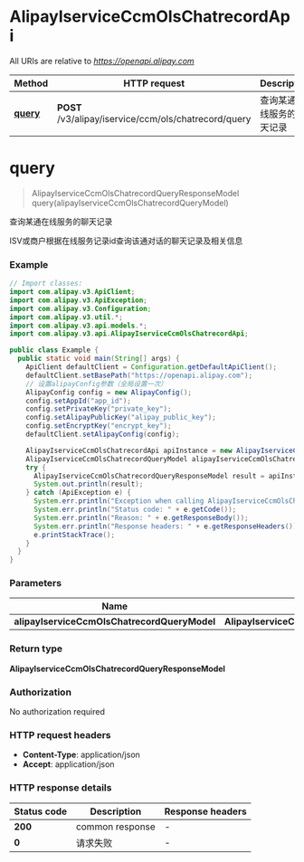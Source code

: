 # AlipayIserviceCcmOlsChatrecordApi

All URIs are relative to *https://openapi.alipay.com*

| Method | HTTP request | Description |
|------------- | ------------- | -------------|
| [**query**](AlipayIserviceCcmOlsChatrecordApi.md#query) | **POST** /v3/alipay/iservice/ccm/ols/chatrecord/query | 查询某通在线服务的聊天记录 |


<a name="query"></a>
# **query**
> AlipayIserviceCcmOlsChatrecordQueryResponseModel query(alipayIserviceCcmOlsChatrecordQueryModel)

查询某通在线服务的聊天记录

ISV或商户根据在线服务记录id查询该通对话的聊天记录及相关信息

### Example
```java
// Import classes:
import com.alipay.v3.ApiClient;
import com.alipay.v3.ApiException;
import com.alipay.v3.Configuration;
import com.alipay.v3.util.*;
import com.alipay.v3.api.models.*;
import com.alipay.v3.api.AlipayIserviceCcmOlsChatrecordApi;

public class Example {
  public static void main(String[] args) {
    ApiClient defaultClient = Configuration.getDefaultApiClient();
    defaultClient.setBasePath("https://openapi.alipay.com");
    // 设置alipayConfig参数（全局设置一次）
    AlipayConfig config = new AlipayConfig();
    config.setAppId("app_id");
    config.setPrivateKey("private_key");
    config.setAlipayPublicKey("alipay_public_key");
    config.setEncryptKey("encrypt_key");
    defaultClient.setAlipayConfig(config);

    AlipayIserviceCcmOlsChatrecordApi apiInstance = new AlipayIserviceCcmOlsChatrecordApi(defaultClient);
    AlipayIserviceCcmOlsChatrecordQueryModel alipayIserviceCcmOlsChatrecordQueryModel = new AlipayIserviceCcmOlsChatrecordQueryModel(); // AlipayIserviceCcmOlsChatrecordQueryModel | 
    try {
      AlipayIserviceCcmOlsChatrecordQueryResponseModel result = apiInstance.query(alipayIserviceCcmOlsChatrecordQueryModel);
      System.out.println(result);
    } catch (ApiException e) {
      System.err.println("Exception when calling AlipayIserviceCcmOlsChatrecordApi#query");
      System.err.println("Status code: " + e.getCode());
      System.err.println("Reason: " + e.getResponseBody());
      System.err.println("Response headers: " + e.getResponseHeaders());
      e.printStackTrace();
    }
  }
}
```

### Parameters

| Name | Type | Description  | Notes |
|------------- | ------------- | ------------- | -------------|
| **alipayIserviceCcmOlsChatrecordQueryModel** | **AlipayIserviceCcmOlsChatrecordQueryModel**|  | [optional] |

### Return type

**AlipayIserviceCcmOlsChatrecordQueryResponseModel**

### Authorization

No authorization required

### HTTP request headers

 - **Content-Type**: application/json
 - **Accept**: application/json

### HTTP response details
| Status code | Description | Response headers |
|-------------|-------------|------------------|
| **200** | common response |  -  |
| **0** | 请求失败 |  -  |

